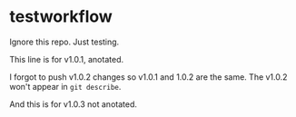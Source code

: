 # testworkflow

Ignore this repo. Just testing.

This line is for v1.0.1, anotated.

I forgot to push v1.0.2 changes so v1.0.1 and 1.0.2 are the same.
The v1.0.2 won't appear in `git describe`.

And this is for v1.0.3 not anotated.